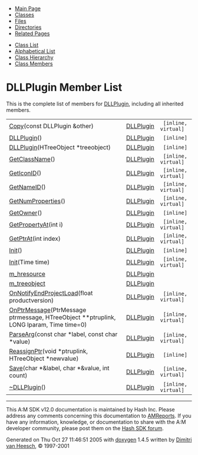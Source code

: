 <div class="tabs">

- [Main Page](index.md)
- <span id="current">[Classes](annotated.md)</span>
- [Files](files.md)
- [Directories](dirs.md)
- [Related Pages](pages.md)

</div>

<div class="tabs">

- [Class List](annotated.md)
- [Alphabetical List](classes.md)
- [Class Hierarchy](hierarchy.md)
- [Class Members](functions.md)

</div>

# DLLPlugin Member List

This is the complete list of members for <a href="classDLLPlugin.md" class="el">DLLPlugin</a>, including all inherited members.

|  |  |  |
|----|----|----|
| <a href="classDLLPlugin.md#15cf01877da7e4c74c262bd2f93db934" class="el">Copy</a>(const DLLPlugin &other) | <a href="classDLLPlugin.md" class="el">DLLPlugin</a> | ` [inline, virtual]` |
| <a href="classDLLPlugin.md#c4c3b643593ffd04799c247889aeeaa5" class="el">DLLPlugin</a>() | <a href="classDLLPlugin.md" class="el">DLLPlugin</a> | ` [inline]` |
| <a href="classDLLPlugin.md#f0e90a77fb25e2cad7dc99af718caa0a" class="el">DLLPlugin</a>(HTreeObject \*treeobject) | <a href="classDLLPlugin.md" class="el">DLLPlugin</a> | ` [inline]` |
| <a href="classDLLPlugin.md#faa943acf7066d63ea9ac4e11ff85d67" class="el">GetClassName</a>() | <a href="classDLLPlugin.md" class="el">DLLPlugin</a> | ` [inline, virtual]` |
| <a href="classDLLPlugin.md#6e2cb2131a42b53ee9686db143d92532" class="el">GetIconID</a>() | <a href="classDLLPlugin.md" class="el">DLLPlugin</a> | ` [inline, virtual]` |
| <a href="classDLLPlugin.md#53f5bbacfebc29c12c9900ce8ca09827" class="el">GetNameID</a>() | <a href="classDLLPlugin.md" class="el">DLLPlugin</a> | ` [inline, virtual]` |
| <a href="classDLLPlugin.md#68cef93ef1d645582bbfe362c654eedd" class="el">GetNumProperties</a>() | <a href="classDLLPlugin.md" class="el">DLLPlugin</a> | ` [inline, virtual]` |
| <a href="classDLLPlugin.md#3ba36241b4d77d9ed655a45db06da58f" class="el">GetOwner</a>() | <a href="classDLLPlugin.md" class="el">DLLPlugin</a> | ` [inline]` |
| <a href="classDLLPlugin.md#bb221cb3dea0d7da15bab04f12e0af7a" class="el">GetPropertyAt</a>(int i) | <a href="classDLLPlugin.md" class="el">DLLPlugin</a> | ` [inline, virtual]` |
| <a href="classDLLPlugin.md#0bb0af24d1de05b3362b600b7aca58a7" class="el">GetPtrAt</a>(int index) | <a href="classDLLPlugin.md" class="el">DLLPlugin</a> | ` [inline, virtual]` |
| <a href="classDLLPlugin.md#99712cfce3529b5479ca47ea92742879" class="el">Init</a>() | <a href="classDLLPlugin.md" class="el">DLLPlugin</a> | ` [inline]` |
| <a href="classDLLPlugin.md#d95600d5402a0637aac3c6741ad7c0cb" class="el">Init</a>(Time time) | <a href="classDLLPlugin.md" class="el">DLLPlugin</a> | ` [inline, virtual]` |
| <a href="classDLLPlugin.md#636e970e82fa4a8dbbf22b759c78b235" class="el">m_hresource</a> | <a href="classDLLPlugin.md" class="el">DLLPlugin</a> |  |
| <a href="classDLLPlugin.md#60eb10b42a32155c20e29b186a75fd14" class="el">m_treeobject</a> | <a href="classDLLPlugin.md" class="el">DLLPlugin</a> |  |
| <a href="classDLLPlugin.md#57d3749c1756078f9ed1b4f3942141f7" class="el">OnNotifyEndProjectLoad</a>(float productversion) | <a href="classDLLPlugin.md" class="el">DLLPlugin</a> | ` [inline, virtual]` |
| <a href="classDLLPlugin.md#a4ccb53d5129585318973cb0c14b7a4f" class="el">OnPtrMessage</a>(PtrMessage ptrmessage, HTreeObject \*\*ptruplink, LONG lparam, Time time=0) | <a href="classDLLPlugin.md" class="el">DLLPlugin</a> | ` [inline, virtual]` |
| <a href="classDLLPlugin.md#a9daf3263af811a5aef6fda8f5533075" class="el">ParseArg</a>(const char \*label, const char \*value) | <a href="classDLLPlugin.md" class="el">DLLPlugin</a> | ` [inline, virtual]` |
| <a href="classDLLPlugin.md#4b29014666e184078e964ff750bdbdb2" class="el">ReassignPtr</a>(void \*ptruplink, HTreeObject \*newvalue) | <a href="classDLLPlugin.md" class="el">DLLPlugin</a> | ` [inline]` |
| <a href="classDLLPlugin.md#1d8d03ad8d186f5d578439342a6f9b41" class="el">Save</a>(char \*&label, char \*&value, int count) | <a href="classDLLPlugin.md" class="el">DLLPlugin</a> | ` [inline, virtual]` |
| <a href="classDLLPlugin.md#c5d1960463d887d6a763c22f2adbcc34" class="el">~DLLPlugin</a>() | <a href="classDLLPlugin.md" class="el">DLLPlugin</a> | ` [inline, virtual]` |

------------------------------------------------------------------------

<span class="small">This A:M SDK v12.0 documentation is maintained by Hash Inc. Please address any comments concerning this documentation to [AMReports](http://www.hash.com/reports). If you have any information, knowledge, or documentation to share with the A:M developer community, please post them on the [Hash SDK forum](http://www.hash.com/forums/index.php?showforum=11).</span>

Generated on Thu Oct 27 11:46:51 2005 with [<span class="image placeholder" original-image-src="doxygen.png" original-image-title="" height="45" width="100" align="middle" border="0">doxygen</span>](http://www.doxygen.org/index.html) 1.4.5 written by [Dimitri van Heesch](mailto:dimitri@stack.nl), © 1997-2001

